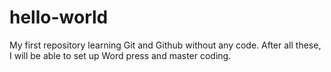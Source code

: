 # hello-world
My first repository
learning Git and Github without any code.
After all these, I will be able to set up Word press and master coding.
